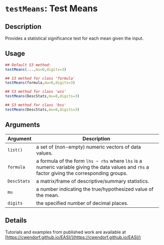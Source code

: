 # `testMeans`: Test Means

## Description

Provides a statistical significance test for each mean given the input.

## Usage

```r
## Default S3 method:
testMeans(...,mu=0,digits=3)

## S3 method for class 'formula'
testMeans(formula,mu=0,digits=3)

## S3 method for class 'wss'
testMeans(DescStats,mu=0,digits=3)

## S3 method for class 'bss'
testMeans(DescStats,mu=0,digits=3)
```


## Arguments

Argument      |Description
------------- |----------------
```list()```     |     a set of (non-empty) numeric vectors of data values.
```formula```     |     a formula of the form `lhs ~ rhs` where `lhs` is a numeric variable giving the data values and `rhs` a factor giving the corresponding groups.
```DescStats```     |     a matrix/frame of descriptive/summary statistics.
```mu```     |     a number indicating the true/hypothesized value of the mean.
```digits```     |     the specified number of decimal places.

## Details


 Tutorials and examples from published work are available at [https://cwendorf.github.io/EASI/](https://cwendorf.github.io/EASI/) 


